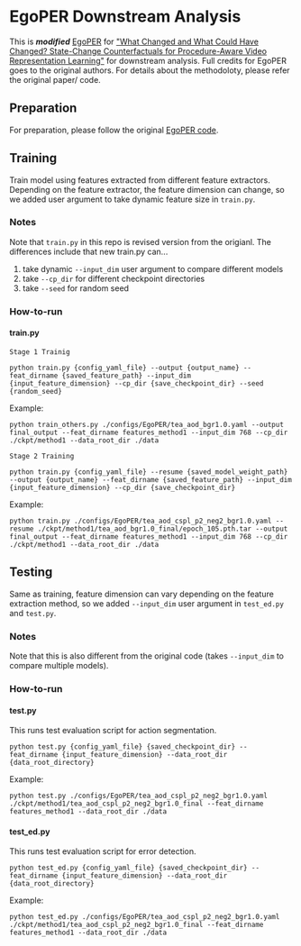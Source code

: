 # EgoPER Downstream Analysis
This is ***modified*** [EgoPER](https://openaccess.thecvf.com/content/CVPR2024/papers/Lee_Error_Detection_in_Egocentric_Procedural_Task_Videos_CVPR_2024_paper.pdf) for ["What Changed and What Could Have Changed? State-Change Counterfactuals for Procedure-Aware Video Representation Learning"](https://arxiv.org/abs/2503.21055) for downstream analysis. Full credits for EgoPER goes to the original authors. For details about the methodoloty, please refer the original paper/ code.

## Preparation
For preparation, please follow the original [EgoPER code](https://github.com/robert80203/EgoPER_official).

## Training
Train model using features extracted from different feature extractors. Depending on the feature extractor, the feature dimension can change, so we added user argument to take dynamic feature size in `train.py`.

### Notes
Note that `train.py` in this repo is revised version from the origianl. The differences include that new train.py can...
1. take dynamic `--input_dim` user argument to compare different models
2. take `--cp_dir` for different checkpoint directories
3. take `--seed` for random seed

### How-to-run
#### train.py
`Stage 1 Trainig`
```
python train.py {config_yaml_file} --output {output_name} --feat_dirname {saved_feature_path} --input_dim {input_feature_dimension} --cp_dir {save_checkpoint_dir} --seed {random_seed}
```
Example:
```
python train_others.py ./configs/EgoPER/tea_aod_bgr1.0.yaml --output final_output --feat_dirname features_method1 --input_dim 768 --cp_dir ./ckpt/method1 --data_root_dir ./data
```

`Stage 2 Training`
```
python train.py {config_yaml_file} --resume {saved_model_weight_path} --output {output_name} --feat_dirname {saved_feature_path} --input_dim {input_feature_dimension} --cp_dir {save_checkpoint_dir}
```
Example:
```
python train.py ./configs/EgoPER/tea_aod_cspl_p2_neg2_bgr1.0.yaml --resume ./ckpt/method1/tea_aod_bgr1.0_final/epoch_105.pth.tar --output final_output --feat_dirname features_method1 --input_dim 768 --cp_dir ./ckpt/method1 --data_root_dir ./data
```

## Testing
Same as training, feature dimension can vary depending on the feature extraction method, so we added `--input_dim` user argument in `test_ed.py` and `test.py`.

### Notes
Note that this is also different from the original code (takes `--input_dim` to compare multiple models).

### How-to-run
#### test.py
This runs test evaluation script for action segmentation.
```
python test.py {config_yaml_file} {saved_checkpoint_dir} --feat_dirname {input_feature_dimension} --data_root_dir {data_root_directory}
```
Example:
```
python test.py ./configs/EgoPER/tea_aod_cspl_p2_neg2_bgr1.0.yaml ./ckpt/method1/tea_aod_cspl_p2_neg2_bgr1.0_final --feat_dirname features_method1 --data_root_dir ./data
```
#### test_ed.py
This runs test evaluation script for error detection.
```
python test_ed.py {config_yaml_file} {saved_checkpoint_dir} --feat_dirname {input_feature_dimension} --data_root_dir {data_root_directory}
```
Example:
```
python test_ed.py ./configs/EgoPER/tea_aod_cspl_p2_neg2_bgr1.0.yaml ./ckpt/method1/tea_aod_cspl_p2_neg2_bgr1.0_final --feat_dirname features_method1 --data_root_dir ./data
```
